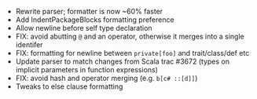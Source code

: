 * Rewrite parser; formatter is now ~60% faster
* Add IndentPackageBlocks formatting preference
* Allow newline before self type declaration
* FIX: avoid abutting `@` and an operator, otherwise it merges into a single identifer
* FIX: formatting for newline between `private[foo]` and trait/class/def etc
* Update parser to match changes from Scala trac #3672 (types on implicit parameters in function expressions)
* FIX: avoid hash and operator merging (e.g. `b[c# ::[d]]`)
* Tweaks to else clause formatting
